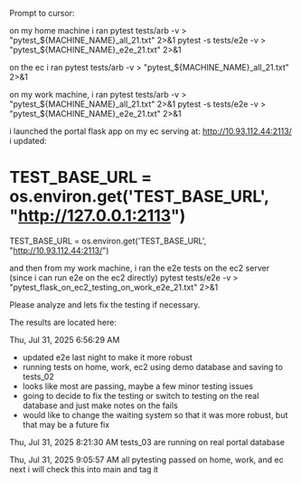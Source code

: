 Prompt to cursor:

on my home machine i ran
pytest tests/arb -v  > "pytest_${MACHINE_NAME}_all_21.txt" 2>&1
pytest -s tests/e2e -v  > "pytest_${MACHINE_NAME}_e2e_21.txt" 2>&1

on the ec i ran
pytest tests/arb -v  > "pytest_${MACHINE_NAME}_all_21.txt" 2>&1

on my work machine, i ran
pytest tests/arb -v  > "pytest_${MACHINE_NAME}_all_21.txt" 2>&1
pytest -s tests/e2e -v  > "pytest_${MACHINE_NAME}_e2e_21.txt" 2>&1

i launched the portal flask app on my ec serving at: http://10.93.112.44:2113/
i updated:
# TEST_BASE_URL = os.environ.get('TEST_BASE_URL', "http://127.0.0.1:2113")
TEST_BASE_URL = os.environ.get('TEST_BASE_URL', "http://10.93.112.44:2113/")

and then from my work machine, i ran the e2e tests on the ec2 server (since i can run e2e on the ec2 directly)
pytest tests/e2e -v  > "pytest_flask_on_ec2_testing_on_work_e2e_21.txt" 2>&1

Please analyze and lets fix the testing if necessary.

The results are located here:



Thu, Jul 31, 2025  6:56:29 AM
- updated e2e last night to make it more robust
- running tests on home, work, ec2 using demo database and saving to tests_02
- looks like most are passing, maybe a few minor testing issues
- going to decide to fix the testing or switch to testing on the real database and just make notes on the fails
- would like to change the waiting system so that it was more robust, but that may be a future fix

Thu, Jul 31, 2025  8:21:30 AM
tests_03 are running on real portal database

Thu, Jul 31, 2025  9:05:57 AM
all pytesting passed on home, work, and ec
next i will check this into main and tag it
